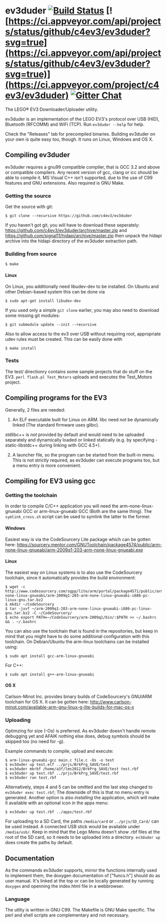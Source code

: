 # ev3duder [![Build Status](https://travis-ci.org/c4ev3/ev3duder.svg?branch=master)](https://travis-ci.org/c4ev3/ev3duder) [![https://ci.appveyor.com/api/projects/status/github/c4ev3/ev3duder?svg=true](https://ci.appveyor.com/api/projects/status/github/c4ev3/ev3duder?svg=true)](https://ci.appveyor.com/project/c4ev3/ev3duder) [![Gitter Chat](https://badges.gitter.im/Join%20Chat.svg)](https://gitter.im/c4ev3/Lobby?utm_source=badge&utm_medium=badge&utm_campaign=pr-badge)

The LEGO® EV3 Downloader/Uploader utility.

ev3duder is an implementation of the LEGO EV3's protocol over USB (HID), Bluetooth (RFCOMM) and WiFi (TCP). Run `ev3duder --help` for help.

Check the "Releases" tab for precompiled binaries.
Building ev3duder on your own is quite easy too, though. It runs on Linux, Windows and OS X.
## Compiling ev3duder

ev3duder requires a gnu99 compatible compiler, that is GCC 3.2 and
above or compatible compilers.
Any recent version of gcc, clang or icc should be able to compile it.
MS Visual C++ isn't supported, due to the use of C99 features and GNU extensions.
Also required is GNU Make.

### Getting the source
Get the source with git:

    $ git clone --recursive https://github.com/c4ev3/ev3duder
If you haven't got git, you will have to download these seperately:
	https://github.com/c4ev3/ev3duder/archive/master.zip
and
	https://github.com/signal11/hidapi/archive/master.zip
then unpack the hidapi archive into the hidapi directory of the ev3duder extraction path.

### Building from source
    $ make
#### Linux
On Linux, you additionally need libudev-dev to be installed. On Ubuntu and other Debian-based system this can be done via

    $ sudo apt-get install libudev-dev

If you used only a simple `git clone` earlier, you may also need to download some missing git modules:

    $ git submodule update --init --recursive

Also to allow access to the ev3 over USB without requiring root, appropriate udev rules must be created. This can be easily done with

    $ make install
### Tests
The test/ directionry contains some sample projects that do stuff on
the EV3. `perl flash.pl Test_Motors` uploads and executes
the Test_Motors project.

## Compiling programs for the EV3

Generally, 2 files are needed:
1) An ELF executable built for Linux on ARM. libc need not be
dynamically linked (The standard firmware uses glibc).

stdlibc++ is _not_ provided by default and would need to be
uploaded separately and dynamically loaded or linked statically (e.g. by specifying -static-libstdc++ during linking with GCC 4.5+).

2) A launcher file, so the program can be started from the built-in
menu. This is not strictly required, as ev3duder can execute
programs too, but a menu entry is more convenient.

## Compiling for EV3 using gcc
### Getting the toolchain
In order to compile C/C++ application you will need the arm-none-linux-gnueabi GCC or arm-linux-gnueabi GCC (Both are the same thing).
The `symlink_cross.sh` script can be used to symlink the latter to the former.

#### Windows
Easiest way is via the CodeSourcery Lite package which can be gotten here:
https://sourcery.mentor.com/GNUToolchain/package4574/public/arm-none-linux-gnueabi/arm-2009q1-203-arm-none-linux-gnueabi.exe

#### Linux
The easiest way on Linux systems is to also use the CodeSourcery toolchain, since it automatically provides the build environment:

    $ wget -c http://www.codesourcery.com/sgpp/lite/arm/portal/package4571/public/arm-none-linux-gnueabi/arm-2009q1-203-arm-none-linux-gnueabi-i686-pc-linux-gnu.tar.bz2
    $ mkdir ~/CodeSourcery
    $ tar -jxvf ~/arm-2009q1-203-arm-none-linux-gnueabi-i686-pc-linux-gnu.tar.bz2 -C ~/CodeSourcery/
    $ echo export PATH=~/CodeSourcery/arm-2009q1/bin/:$PATH >> ~/.bashrc && . ~/.bashrc

You can also use the toolchain that is found in the repositories, but keep in mind that you might have to do some additional
configuration with this toolchain.
On Debian/Ubuntu the arm-linux toolchains can be installed using:

    $ sudo apt install gcc-arm-linux-gnueabi

For C++:

    $ sudo apt install g++-arm-linux-gnueabi

#### OS X
Carlson-Minot Inc. provides binary builds of CodeSourcery's GNU/ARM toolchain for OS X. It can be gotten here:
http://www.carlson-minot.com/available-arm-gnu-linux-g-lite-builds-for-mac-os-x

### Uploading

Optimzing for size (-Os) is preferred. As ev3duder doesn't
handle remote debugging yet and AFAIK nothing else does,
debug symbols should be skipped too (no need for -g).

Example commands to compile, upload and execute:

    $ arm-linux-gnueabi-gcc main.c file.c -Os -o test
    $ ev3duder up test.elf ../prjs/BrkPrg_SAVE/test
    $ ev3duder mkrbf /home/a3f/lms2012/BrkPrg_SAVE/test test.rbf
    $ ev3duder up test.rbf ../prjs/BrkPrg_SAVE/test.rbf
    $ ev3duder run test.rbf

Alternatively, steps 4 and 5 can be omitted and the last step changed to
`ev3duder exec test.rbf`; The downside of this is that no menu
entry is generated. Another option is also _installing_ the
application, which will make it available with an optional icon in
the apps menu:

    $ ev3duder up test.rbf ../apps/test.rbf

For uploading to a SD Card, the paths `/media/card` or `../prjs/SD_Card/` can be used instead. A connected USB stick would be available under `/media/usb/`. Keep in mind that the Lego Menu doesn't show .rbf files at the root of the SD card, so it needs to be uploaded into a directory. `ev3duder up` does create the paths by default.

## Documentation
As the commands ev3duder supports, mirror the functions internally used to implement them, the doxygen documentation of ["funcs.h"] should do as user manual. It's linked at the top or can be locally generated by running `doxygen` and openning the index.html file in a webbrowser.

### Language
The utlity is written in GNU C99. The Makefile is GNU Make specific. The perl and shell scripts are complementary and not necessary.

